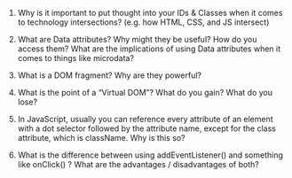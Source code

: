 1. Why is it important to put thought into your IDs & Classes when it comes to technology intersections? (e.g. how HTML, CSS, and JS intersect)

2. What are Data attributes? Why might they be useful? How do you access them? What are the implications of using Data attributes when it comes to things like microdata?

3. What is a DOM fragment? Why are they powerful?

4. What is the point of a “Virtual DOM”? What do you gain? What do you lose?

5. In JavaScript, usually you can reference every attribute of an element with a dot selector followed by the attribute name, except for the class attribute, which is className. Why is this so?

6. What is the difference between using addEventListener() and something like onClick() ? What are the advantages / disadvantages of both?